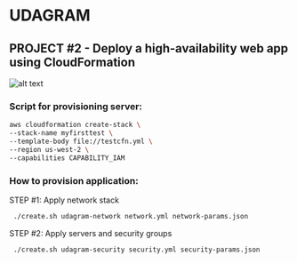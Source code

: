 # UDAGRAM

## PROJECT #2 - Deploy a high-availability web app using CloudFormation


![alt text](https://github.com/pivarnikjan/aws-nanodegree/tree/master/project-2/diagram.png)

### Script for provisioning server:

```bash
aws cloudformation create-stack \
--stack-name myfirsttest \
--template-body file://testcfn.yml \
--region us-west-2 \
--capabilities CAPABILITY_IAM

```

### How to provision application:

STEP #1: Apply network stack
```bash
 ./create.sh udagram-network network.yml network-params.json
```

STEP #2: Apply servers and security groups
```bash
 ./create.sh udagram-security security.yml security-params.json
```

